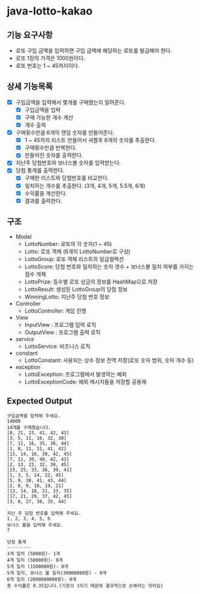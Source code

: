 # java-lotto-kakao

## 기능 요구사항

* 로또 구입 금액을 입력하면 구입 금액에 해당하는 로또를 발급해야 한다.
* 로또 1장의 가격은 1000원이다.
* 로또 번호는 1 ~ 45까지이다.

## 상세 기능목록

- [x] 구입금액을 입력해서 몇개를 구매했는지 알려준다.
    - [x] 구입금액을 입력
    - [x] 구매 가능한 개수 계산
    - [x] 개수 출력
- [x] 구매횟수만큼 6개의 랜덤 숫자를 만들어준다.
    - [x] 1 ~ 45까지 리스트 만들어서 셔플후 6개의 숫자를 추출한다.
    - [x] 구매횟수만큼 반복한다.
    - [x] 만들어진 숫자를 출력한다.
- [x] 지난주 당첨번호와 보너스볼 숫자를 입력받는다.
- [x] 당첨 통계를 출력한다.
    - [x] 구매한 리스트와 당첨번호를 비교한다.
    - [x] 일치하는 개수를 추출한다. (3개, 4개, 5개, 5.5개, 6개)
    - [x] 수익률을 계산한다.
    - [x] 결과를 출력한다.

## 구조

* Model
    * LottoNumber: 로또의 각 숫자(1 ~ 45)
    * Lotto: 로또 객체 (6개의 LottoNumber로 구성)
    * LottoGroup: 로또 객체 리스트의 일급컬렉션
    * LottoScore: 당첨 번호와 일치하는 숫자 갯수 + 보너스볼 일치 여부를 가지는 점수 개체
    * LottoPrize: 등수별 로또 상금의 정보를 HashMap으로 저장
    * LottoResult: 생성된 LottoGroup의 당첨 정보
    * WinningLotto: 지난주 당첨 번호 정보
* Controller
    * LottoController: 게임 진행
* View
    * InputView : 프로그램 입력 로직
    * OutputView : 프로그램 출력 로직
* service
    * LottoService: 비즈니스 로직
* constant
    * LottoConstant: 사용되는 상수 정보 전역 저장(로또 숫자 범위, 숫자 개수 등)
* exception
    * LottoException: 프로그램에서 발생하는 예외
    * LottoExceptionCode: 예외 메시지들을 저장할 공용체

## Expected Output

```
구입금액을 입력해 주세요.
14000
14개를 구매했습니다.
[8, 21, 23, 41, 42, 43]
[3, 5, 11, 16, 32, 38]
[7, 11, 16, 35, 36, 44]
[1, 8, 11, 31, 41, 42]
[13, 14, 16, 38, 42, 45]
[7, 11, 30, 40, 42, 43]
[2, 13, 22, 32, 38, 45]
[23, 25, 33, 36, 39, 41]
[1, 3, 5, 14, 22, 45]
[5, 9, 38, 41, 43, 44]
[2, 8, 9, 18, 19, 21]
[13, 14, 18, 21, 23, 35]
[17, 21, 29, 37, 42, 45]
[3, 8, 27, 30, 35, 44]

지난 주 당첨 번호를 입력해 주세요.
1, 2, 3, 4, 5, 6
보너스 볼을 입력해 주세요.
7

당첨 통계
---------
3개 일치 (5000원)- 1개
4개 일치 (50000원)- 0개
5개 일치 (1500000원)- 0개
5개 일치, 보너스 볼 일치(30000000원) - 0개
6개 일치 (2000000000원)- 0개
총 수익률은 0.35입니다.(기준이 1이기 때문에 결과적으로 손해라는 의미임)
```